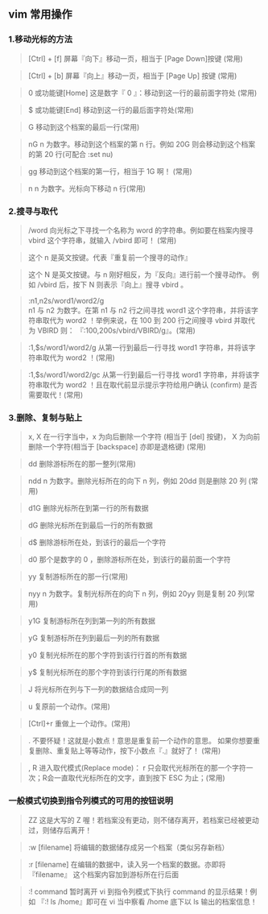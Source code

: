 
## vim 常用操作

### 1.移动光标的方法
> [Ctrl] + [f]	屏幕『向下』移动一页，相当于 [Page Down]按键 (常用)

> [Ctrl] + [b]	屏幕『向上』移动一页，相当于 [Page Up] 按键 (常用)

> 0 或功能键[Home]	这是数字『 0 』：移动到这一行的最前面字符处 (常用)

> $ 或功能键[End]	移动到这一行的最后面字符处(常用)

> G	移动到这个档案的最后一行(常用)

> nG	n 为数字。移动到这个档案的第 n 行。例如 20G 则会移动到这个档案的第 20 行(可配合 :set nu)

> gg	移动到这个档案的第一行，相当于 1G 啊！ (常用)

> n<Enter>	n 为数字。光标向下移动 n 行(常用)

### 2.搜寻与取代

> /word	向光标之下寻找一个名称为 word 的字符串。例如要在档案内搜寻 vbird 这个字符串，就输入 /vbird 即可！ (常用)

> 这个 n 是英文按键。代表『重复前一个搜寻的动作』

> 这个 N 是英文按键。与 n 刚好相反，为『反向』进行前一个搜寻动作。 例如 /vbird 后，按下 N 则表示『向上』搜寻 vbird 。

> :n1,n2s/word1/word2/g </br>
n1 与 n2 为数字。在第 n1 与 n2 行之间寻找 word1 这个字符串，并将该字符串取代为 word2 ！举例来说，在 100 到 200 行之间搜寻 vbird 并取代为 VBIRD 则：
『:100,200s/vbird/VBIRD/g』。(常用)

> :1,$s/word1/word2/g	从第一行到最后一行寻找 word1 字符串，并将该字符串取代为 word2 ！(常用)

> :1,$s/word1/word2/gc	从第一行到最后一行寻找 word1 字符串，并将该字符串取代为 word2 ！且在取代前显示提示字符给用户确认 (confirm) 是否需要取代！(常用)

### 3.删除、复制与贴上
> x, X	在一行字当中，x 为向后删除一个字符 (相当于 [del] 按键)， X 为向前删除一个字符(相当于 [backspace] 亦即是退格键) (常用)

> dd	删除游标所在的那一整列(常用)

> ndd	n 为数字。删除光标所在的向下 n 列，例如 20dd 则是删除 20 列 (常用)

> d1G	删除光标所在到第一行的所有数据

> dG	删除光标所在到最后一行的所有数据

> d$	删除游标所在处，到该行的最后一个字符

> d0	那个是数字的 0 ，删除游标所在处，到该行的最前面一个字符

> yy	复制游标所在的那一行(常用)

> nyy	n 为数字。复制光标所在的向下 n 列，例如 20yy 则是复制 20 列(常用)

> y1G	复制游标所在列到第一列的所有数据

> yG	复制游标所在列到最后一列的所有数据

> y0	复制光标所在的那个字符到该行行首的所有数据

> y$	复制光标所在的那个字符到该行行尾的所有数据

> J	将光标所在列与下一列的数据结合成同一列

> u	复原前一个动作。(常用)

> [Ctrl]+r	重做上一个动作。(常用)

> .	不要怀疑！这就是小数点！意思是重复前一个动作的意思。 如果你想要重复删除、重复贴上等等动作，按下小数点『.』就好了！ (常用)

> , R	进入取代模式(Replace mode)：
r 只会取代光标所在的那一个字符一次；R会一直取代光标所在的文字，直到按下 ESC 为止；(常用)


### 一般模式切换到指令列模式的可用的按钮说明

> ZZ	这是大写的 Z 喔！若档案没有更动，则不储存离开，若档案已经被更动过，则储存后离开！

> :w [filename]	将编辑的数据储存成另一个档案（类似另存新档）

> :r [filename]	在编辑的数据中，读入另一个档案的数据。亦即将 『filename』 这个档案内容加到游标所在行后面

> :! command	暂时离开 vi 到指令列模式下执行 command 的显示结果！例如
『:! ls /home』即可在 vi 当中察看 /home 底下以 ls 输出的档案信息！

